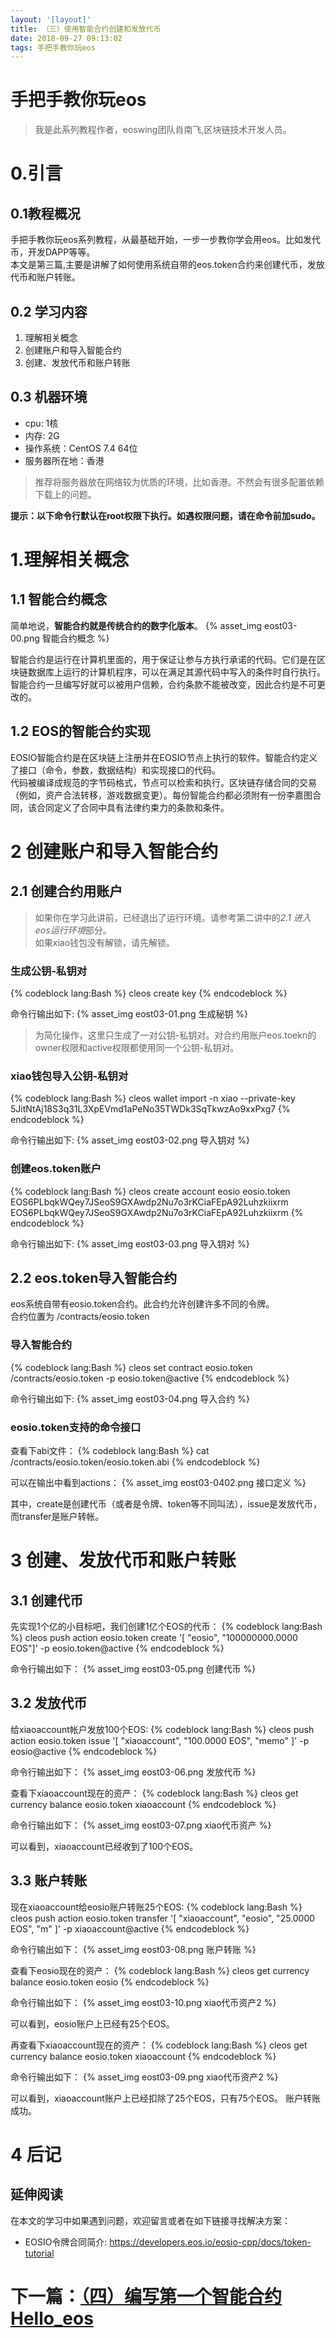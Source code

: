 ```yaml
---
layout: '[layout]'
title: （三）使用智能合约创建和发放代币
date: 2018-09-27 09:13:02
tags: 手把手教你玩eos
---
```


# 手把手教你玩eos
> 我是此系列教程作者，eoswing团队肖南飞,区块链技术开发人员。

# 0.引言
## 0.1教程概况
手把手教你玩eos系列教程，从最基础开始，一步一步教你学会用eos。比如发代币，开发DAPP等等。  
本文是第三篇,主要是讲解了如何使用系统自带的eos.token合约来创建代币，发放代币和账户转账。


## 0.2 学习内容
1. 理解相关概念
2. 创建账户和导入智能合约
3. 创建、发放代币和账户转账

## 0.3 机器环境

- cpu: 1核
- 内存: 2G
- 操作系统：CentOS 7.4 64位
- 服务器所在地：香港

> 推荐将服务器放在网络较为优质的环境，比如香港。不然会有很多配置依赖下载上的问题。


**提示：以下命令行默认在root权限下执行。如遇权限问题，请在命令前加sudo。**


# 1.理解相关概念
## 1.1 智能合约概念
简单地说，**智能合约就是传统合约的数字化版本**。
{% asset_img eost03-00.png 智能合约概念 %}

智能合约是运行在计算机里面的，用于保证让参与方执行承诺的代码。它们是在区块链数据库上运行的计算机程序，可以在满足其源代码中写入的条件时自行执行。智能合约一旦编写好就可以被用户信赖，合约条款不能被改变，因此合约是不可更改的。

## 1.2 EOS的智能合约实现

EOSIO智能合约是在区块链上注册并在EOSIO节点上执行的软件。智能合约定义了接口（命令，参数，数据结构）和实现接口的代码。  
代码被编译成规范的字节码格式，节点可以检索和执行。区块链存储合同的交易（例如，资产合法转移，游戏数据变更）。每份智能合约都必须附有一份李嘉图合同，该合同定义了合同中具有法律约束力的条款和条件。

# 2 创建账户和导入智能合约
## 2.1 创建合约用账户
> 如果你在学习此讲前，已经退出了运行环境。请参考第二讲中的*2.1 进入eos运行环境*部分。  
> 如果xiao钱包没有解锁，请先解锁。

### 生成公钥-私钥对
{% codeblock lang:Bash %}
    cleos create key
{% endcodeblock %}

命令行输出如下:
{% asset_img eost03-01.png 生成秘钥 %}

> 为简化操作，这里只生成了一对公钥-私钥对。对合约用账户eos.toekn的owner权限和active权限都使用同一个公钥-私钥对。

### xiao钱包导入公钥-私钥对
{% codeblock lang:Bash %}
	cleos wallet import -n xiao --private-key 5JitNtAj18S3q31L3XpEVmd1aPeNo35TWDk3SqTkwzAo9xxPxg7
{% endcodeblock %}

命令行输出如下:
{% asset_img eost03-02.png 导入钥对 %}

### 创建eos.token账户
{% codeblock lang:Bash %}
	cleos create account eosio eosio.token EOS6PLbqkWQey7JSeoS9GXAwdp2Nu7o3rKCiaFEpA92Luhzkiixrm EOS6PLbqkWQey7JSeoS9GXAwdp2Nu7o3rKCiaFEpA92Luhzkiixrm
{% endcodeblock %}

命令行输出如下:
{% asset_img eost03-03.png 导入钥对 %}

## 2.2 eos.token导入智能合约
eos系统自带有eosio.token合约。此合约允许创建许多不同的令牌。  
合约位置为 /contracts/eosio.token

### 导入智能合约
{% codeblock lang:Bash %}
	cleos set contract eosio.token /contracts/eosio.token -p eosio.token@active
{% endcodeblock %}

命令行输出如下:
{% asset_img eost03-04.png 导入合约 %}

### eosio.token支持的命令接口

查看下abi文件：
{% codeblock lang:Bash %}
	cat /contracts/eosio.token/eosio.token.abi
{% endcodeblock %}

可以在输出中看到actions：
{% asset_img eost03-0402.png 接口定义 %}

其中，create是创建代币（或者是令牌、token等不同叫法），issue是发放代币，而transfer是账户转帐。

# 3 创建、发放代币和账户转账
## 3.1 创建代币
先实现1个亿的小目标吧，我们创建1亿个EOS的代币：
{% codeblock lang:Bash %}
	cleos push action eosio.token create '[ "eosio", "100000000.0000 EOS"]' -p eosio.token@active
{% endcodeblock %}

命令行输出如下：
{% asset_img eost03-05.png 创建代币 %}

## 3.2 发放代币
给xiaoaccount帐户发放100个EOS:
{% codeblock lang:Bash %}
	cleos push action eosio.token issue '[ "xiaoaccount", "100.0000 EOS", "memo" ]' -p eosio@active
{% endcodeblock %}

命令行输出如下：
{% asset_img eost03-06.png 发放代币 %}

查看下xiaoaccount现在的资产：
{% codeblock lang:Bash %}
	cleos get currency balance eosio.token xiaoaccount
{% endcodeblock %}

命令行输出如下：
{% asset_img eost03-07.png xiao代币资产 %}

可以看到，xiaoaccount已经收到了100个EOS。

## 3.3 账户转账
现在xiaoaccount给eosio账户转账25个EOS:
{% codeblock lang:Bash %}
	cleos push action eosio.token transfer '[ "xiaoaccount", "eosio", "25.0000 EOS", "m" ]' -p xiaoaccount@active
{% endcodeblock %}

命令行输出如下：
{% asset_img eost03-08.png 账户转账 %}

查看下eosio现在的资产：
{% codeblock lang:Bash %}
	cleos get currency balance eosio.token eosio
{% endcodeblock %}

命令行输出如下：
{% asset_img eost03-10.png xiao代币资产2 %}

可以看到，eosio账户上已经有25个EOS。

再查看下xiaoaccount现在的资产：
{% codeblock lang:Bash %}
	cleos get currency balance eosio.token xiaoaccount
{% endcodeblock %}

命令行输出如下：
{% asset_img eost03-09.png xiao代币资产2 %}

可以看到，xiaoaccount账户上已经扣除了25个EOS，只有75个EOS。
账户转账成功。

# 4 后记
## 延伸阅读
在本文的学习中如果遇到问题，欢迎留言或者在如下链接寻找解决方案：

- EOSIO令牌合同简介: https://developers.eos.io/eosio-cpp/docs/token-tutorial

# 下一篇：<a href="https://blog.eoswing.io/2018/10/08/eos-tutorial-04/" target="_blank">（四）编写第一个智能合约Hello_eos</a>